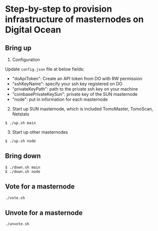# Step-by-step to provision infrastructure of masternodes on Digital Ocean

## Bring up

1. Configuration

Update `config.json` file at below fields:

- "doApiToken": Create an API token from DO with RW permission
- "sshKeyName": specify your ssh key registered on DO
- "privateKeyPath": path to the private ssh key on your machine
- "coinbasePrivateKeySun": private key of the SUN masternode
- "node": put in information for each masternode

2. Start up SUN masternode, which is included TomoMaster, TomoScan, Netstats

```
$ ./up.sh main
```

3. Start up other masternodes

```
$ ./up.sh node
```

## Bring down

```
$ ./down.sh main
$ ./down.sh node
```

## Vote for a masternode

```
./vote.sh
```

## Unvote for a masternode

```
./unvote.sh
```
